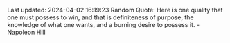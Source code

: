 Last updated: 2024-04-02 16:19:23
Random Quote: Here is one quality that one must possess to win, and that is definiteness of purpose, the knowledge of what one wants, and a burning desire to possess it. - Napoleon Hill